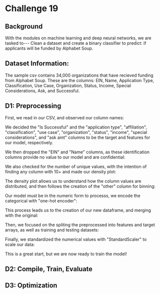 # Challenge 19
## Background
With the modules on machine learning and deep neural networks, we are tasked to---
Clean a dataset and create a binary classifier to predict: if applicants will be funded by Alphabet Soup.
## Dataset Information:
The sample csv contains 34,000 organizations that have recieved funding from Alphabet Soup. 
These are the columns: EIN, Name, Application Type, Classification, Use Case, Organization, Status, Income, Special Considerations, Ask, and Successful. 
## D1: Preprocessing 
First, we read in our CSV, and observed our column names: 

We decided the "Is Successful" and the "application type", "affiliation", "classification", "use case", "organization", "status", "income", "special considerations", and "ask amt" columns to be the target and features for our model, respectively. 

We then dropped the "EIN" and "Name" columns, as these identification columns provide no value to our model and are confidential: 

We also checked for the number of unique values, with the intention of finding any column with 10+ and made our density plot: 

The density plot allows us to understand how the column values are distributed, and then follows the creation of the "other" column for binning:

Our model must be in the numeric form to processs, we encode the categorical with "one-hot encoder": 

This process leads us to the creation of our new dataframe, and merging with the original: 

Then, we focused on the spliting the preprocessed into features and target arrays, as well as training and testing datasets: 

Finally, we standardized the numerical values with "StandardScaler" to scale our data: 

This is a great start, but we are now ready to train the model! 
## D2: Compile, Train, Evaluate 

## D3: Optimization


